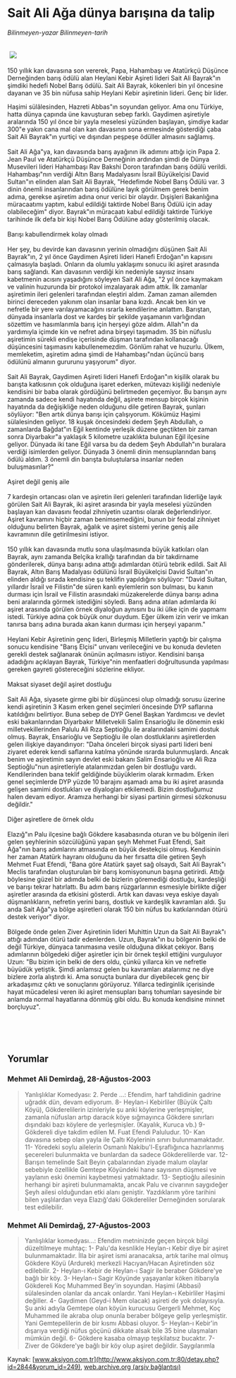 # Sait Ali Ağa dünya barışına da talip

*Bilinmeyen-yazar Bilinmeyen-tarih*

<div>
 <font>
  <img border="0" height="1" src="/web/20050127010521im_/http://www.aksiyon.com.tr/images/blank.gif"/>
 </font>
 <font class="content">
  <p>
   <img border="0" hspace="5" src="http://web.archive.org/web/20050127010521im_/http://www.aksiyon.com.tr/resim/452/18.jpg" vspace="5"/>
  </p>
 </font>
 <font class="content">
  150 yıllık kan davasına son vererek, Papa, Hahambaşı ve Atatürkçü Düşünce Derneğinden barış ödülü alan Heylani Kebir Aşireti lideri Sait Ali Bayrak"ın şimdiki hedefi Nobel Barış ödülü. Sait Ali Bayrak, kökenleri bin yıl öncesine dayanan ve 35 bin nüfusa sahip Heylani Kebir aşiretinin lideri. Genç bir lider.
 </font>
 <br/>
 <p>
  <font class="content">
   Haşimi sülâlesinden, Hazreti Abbas"ın soyundan geliyor. Ama onu Türkiye, hatta dünya çapında üne kavuşturan sebep farklı. Gaydimen aşiretiyle aralarında 150 yıl önce bir yayla meselesi yüzünden başlayan, şimdiye kadar 300"e yakın cana mal olan kan davasının sona ermesinde gösterdiği çaba Sait Ali Bayrak"ın yurtiçi ve dışından peşpeşe ödüller almasını sağlamış.
   <br>
    <br>
     Sait Ali Ağa"ya, kan davasında barış ayağının ilk adımını attığı için Papa 2. Jean Paul ve Atatürkçü Düşünce Derneğinin ardından şimdi de Dünya Musevileri lideri Hahambaşı Rav Bakshi Doron tarafından barış ödülü verildi. Hahambaşı"nın verdiği Altın Barış Madalyasını İsrail Büyükelçisi David Sultan"ın elinden alan Sait Ali Bayrak, "Hedefimde Nobel Barış Ödülü var. 3 dinin önemli insanlarından barış ödülüne layık görülmem gerek benim adıma, gerekse aşiretim adına onur verici bir olaydır. Dışişleri Bakanlığına müracaatımı yaptım, kabul edildiği taktirde Nobel Barış Ödülü için aday olabileceğim" diyor. Bayrak"ın müracaatı kabul edildiği taktirde Türkiye tarihinde ilk defa bir kişi Nobel Barış Ödülüne aday gösterilmiş olacak.
     <br>
      <br>
       Barışı kabullendirmek kolay olmadı
       <br/>
       <br/>
       Her şey, bu devirde kan davasının yerinin olmadığını düşünen Sait Ali Bayrak"ın, 2 yıl önce Gaydimen Aşireti lideri Hanefi Erdoğan"ın kapısını çalmasıyla başladı. Onların da olumlu yaklaşımı sonucu iki aşiret arasında barış sağlandı. Kan davasının verdiği kin nedeniyle sayısız insanı kabetmenin acısını yaşadığını söyleyen Sait Ali Ağa, "2 yıl önce kaymakam ve valinin huzurunda bir protokol imzalayarak adım attık. İlk zamanlar aşiretimin ileri gelenleri tarafından eleştiri aldım. Zaman zaman ailemden birinci dereceden yakınım olan insanlar bana kızdı. Ancak ben kin ve nefretle bir yere varılayamacağını ısrarla kendilerine anlattım. Barıştan, dünyada insanlarla dost ve kardeş bir şekilde yaşamanın varlığından sözettim ve hasımlarımla barış için herşeyi göze aldım. Allah"ın da yardımıyla içimde kin ve nefret adına birşeyi taşımadım. 35 bin nüfuslu aşiretimin sürekli endişe içerisinde düşman tarafından kollanacağı düşüncesini taşımasını kabullenemezdim. Gönlüm rahat ve huzurlu. Ülkem, memleketim, aşiretim adına şimdi de Hahambaşı"ndan üçüncü barış ödülünü almanın gururunu yaşıyorum" diyor.
       <br/>
       <br/>
       Sait Ali Bayrak, Gaydimen Aşireti lideri Hanefi Erdoğan"ın kişilik olarak bu barışta katkısının çok olduğuna işaret ederken, mütevazı kişiliği nedeniyle kendisini bir baba olarak gördüğünü belirtmeden geçemiyor. Bu barışın aynı zamanda sadece kendi hayatında değil, aşirete mensup birçok kişinin hayatında da değişikliğe neden olduğunu dile getiren Bayrak, şunları söylüyor: "Ben artık dünya barışı için çalışıyorum. Kökümüz Haşimi sülalesinden geliyor. 18 kuşak öncesindeki dedem Şeyh Abdullah, o zamanlarda Bağdat"ın Eğil kentinde yerleşik düzene geçtikten bir zaman sonra Diyarbakır"a yaklaşık 5 kilometre uzaklıkta bulunan Eğil ilçesine geliyor. Dünyada iki tane Eğil varsa bu da dedem Şeyh Abdullah"ın buralara verdiği isimlerden geliyor. Dünyada 3 önemli dinin mensuplarından barış ödülü aldım. 3 önemli din barışta buluştularsa insanlar neden buluşmasınlar?"
       <br/>
       <br/>
       Aşiret değil geniş aile
       <br/>
       <br/>
       7 kardeşin ortancası olan ve aşiretin ileri gelenleri tarafından liderliğe layık görülen Sait Ali Bayrak, iki aşiret arasında bir yayla meselesi yüzünden başlayan kan davasını feodal zihniyetin uzantısı olarak değerlendiriyor. Aşiret kavramını hiçbir zaman benimsemediğini, bunun bir feodal zihniyet olduğunu belirten Bayrak, ağalık ve aşiret sistemi yerine geniş aile kavramının dile getirilmesini istiyor.
       <br/>
       <br/>
       150 yıllık kan davasında mutlu sona ulaşılmasında büyük katkıları olan Bayrak, aynı zamanda Belçika krallığı tarafından da bir takdirname gönderilerek, dünya barışı adına attığı adımlardan ötürü tebrik edildi. Sait Ali Bayrak, Altın Barış Madalyası ödülünü İsrail Büyükelçisi David Sultan"ın elinden aldığı sırada kendisine şu teklifin yapıldığını söylüyor: "David Sultan, yıllardır İsrail ve Filistin"de süren kanlı eylemlerin son bulması, bu kanın durması için İsrail ve Filistin arasındaki müzakerelerde dünya barışı adına beni aralarında görmek istediğini söyledi. Barış adına atılan adımlarda iki aşiret arasında görülen örnek diyaloğun aynısını bu iki ülke için de yapmamı istedi. Türkiye adına çok büyük onur duydum. Eğer ülkem izin verir ve imkan tanırsa barış adına burada akan kanın durması için herşeyi yaparım."
       <br/>
       <br/>
       Heylani Kebir Aşiretinin genç lideri, Birleşmiş Milletlerin yaptığı bir çalışma sonucu kendisine "Barış Elçisi" unvanı verileceğini ve bu konuda devleten gerekli destek sağlanarak önünün açılmasını istiyor. Kendisini barışa adadığını açıklayan Bayrak, Türkiye"nin menfaatleri doğrultusunda yapılması gereken gayreti göstereceğini sözlerine ekliyor.
       <br/>
       <br/>
       Maksat siyaset değil aşiret dostluğu
       <br/>
       <br/>
       Sait Ali Ağa, siyasete girme gibi bir düşüncesi olup olmadığı sorusu üzerine kendi aşiretinin 3 Kasım erken genel seçimleri öncesinde DYP saflarına katıldığını belirtiyor. Buna sebep de DYP Genel Başkan Yardımcısı ve devlet eski bakanlarından Diyarbakır Milletvekili Salim Ensarioğlu ile dönemin eski milletvekillerinden Palulu Ali Rıza Septioğlu ile aralarındaki samimi dostuk olmuş. Bayrak, Ensarioğlu ve Septioğlu ile olan dostluklarını aşiretlerden gelen ilişkiye dayandırıyor: "Daha önceleri birçok siyasi parti lideri beni ziyaret ederek kendi saflarına katılma yönünde ısrarda bulunmuşlardı. Ancak benim ve aşiretimin sayın devlet eski bakanı Salim Ensarioğlu ve Ali Rıza Septioğlu"nun aşiretleriyle atalarımızdan gelen bir dostluğu vardı. Kendilerinden bana teklif geldiğinde büyüklerim olarak kırmadım. Erken genel seçimlerde DYP yüzde 10 barajını aşamadı ama bu iki aşiret arasında gelişen samimi dostlukları ve diyalogları etkilemedi. Bizim dostluğumuz halen devam ediyor. Aramıza herhangi bir siyasi partinin girmesi sözkonusu değildir."
       <br/>
       <br/>
       Diğer aşiretlere de örnek oldu
       <br/>
       <br/>
       Elazığ"ın Palu ilçesine bağlı Gökdere kasabasında oturan ve bu bölgenin ileri gelen şeyhlerinin sözcülüğünü yapan şeyh Mehmet Fuat Efendi, Sait Ağa"nın barış adımlarını atmasında en büyük destekçisi olmuş. Kendisinin her zaman Atatürk hayranı olduğunu da her fırsatta dile getiren Şeyh Mehmet Fuat Efendi, "Bana göre Atatürk şayet sağ olsaydı, Sait Ali Bayrak"ı Meclis tarafından oluşturulan bir barış komisyonunun başına getirirdi. Attığı böylesine güzel bir adımda belki de bizlerin göremediği dostluğu, kardeşliği ve barışı tekrar hatırlattı. Bu adım barış rüzgarlarının esmesiyle birlikte diğer aşiretler arasında da etkisini gösterdi. Artık kan davası veya eskiye dayalı düşmanlıkların, nefretin yerini barış, dostluk ve kardeşlik kavramları aldı. Şu anda Sait Ağa"ya bölge aşiretleri olarak 150 bin nüfus bu katkılarından ötürü destek veriyor" diyor.
       <br/>
       <br/>
       Bölgede önde gelen Ziver Aşiretinin lideri Muhittin Uzun da Sait Ali Bayrak"ı attığı  adımdan ötürü tadir edenlerden. Uzun, Bayrak"ın bu bölgenin belki de değil Türkiye, dünyaca tanımasına vesile olduğuna dikkat çekiyor. Barış adımlarının bölgedeki diğer aşiretler için bir örnek teşkil ettiğini vurguluyor Uzun: "Bu bizim için belki de ders oldu, çünkü yıllarca kin ve nefretle büyüdük yetiştik. Şimdi anlamsız gelen bu kavramları atalarımız ne diye bizlere zorla alıştırdı ki. Ama sonuçta bunlara dur diyebilecek genç bir arkadaşımız çıktı ve sonuçlarını görüyoruz. Yıllarca tedirginlik içerisinde hayat mücadelesi veren iki aşiret mensupları barış tohumları sayesinde bir anlamda normal hayatlarına dönmüş gibi oldu. Bu konuda kendisine minnet borçluyuz".
       <br/>
      </br>
     </br>
    </br>
   </br>
  </font>
 </p>
</div>


## Yorumlar

### Mehmet Ali Demirdağ, 28-Ağustos-2003
> Yanlışlıklar Komedyası: 2. Perde ...: 
> Efendim, harf tahdidinin gadrine uğradık dün, devam ediyorum. 8- Heylan-i Kebirliler (Büyük Çaltı Köyü), Gökderelilerin izinleriyle şu anki köylerine yerleşmişler, zamanla nüfusları artıp daracık köye sığmayınca Gökdere sınırları dışındaki bazı köylere de yerleşmişler. (Kayalık, Kuruca vb.) 9- Gökdereli diye takdim edilen M. Fuat Efendi Paluludur. 10- Kan davasına sebep olan yayla ile Çaltı Köylerinin sınırı bulunmamaktadır. 11- Yöredeki soylu ailelerin Osmanlı Nakibu'l-Eşraflığınca hazırlanmış şecereleri bulunmakta ve bunlardan da sadece Gökderelilerde var. 12- Barışın temelinde Sait Beyin çabalarından ziyade malum olaylar sebebiyle özellikle Gemtepe Köyündeki hane sayısının düşmesi ve yaylanın eski önemini kaybetmesi yatmaktadır. 13- Septioğlu ailesinin herhangi bir aşireti bulunmamakta, ancak Palu ve civarının saygıdeğer Şeyh ailesi olduğundan etki alanı geniştir. Yazdıklarım yöre tarihini bilen yaşlılardan veya Elazığ'daki Gökdereliler Derneğinden sorularak test edilebilir.

### Mehmet Ali Demirdağ, 27-Ağustos-2003
> Yanlışlıklar komedyası...: 
> Efendim metninizde geçen birçok bilgi düzeltilmeye muhtaç:  1- Palu'da kesnlikle Heylan-ı Kebir diye bir aşiret bulunmamaktadır. İlla bir aşiret ismi aranacaksa, artık tarihe mal olmuş Gökdere Köyü (Ardurek) merkezli Hacıyan/Hacan Aşiretinden söz edilebilir. 2- Heylan-ı Kebir de Heylan-ı Sagir ile beraber Gökdere'ye bağlı bir köy. 3- Heylan-ı Sagir Köyünde yaşayanlar köken itibarıyla Gökdereli Koç Muhammed Bey'in soyundan. Haşimi (Abbasi) sülalesinden olanlar da ancak onlardır. Yani Heylan-ı Kebirliler Haşimi değiller.  4- Gaydimen (Geyd-i Mem olacak) aşireti de yok dolayısıyla. Şu anki adıyla Gemtepe olan köyün kurucusu Gergerli Mehmet, Koç Muhammed ile akraba olup onunla beraber bölgeye gelip yerleşmiştir. Yani Gemtepelilerin de bir kısmı Abbasi oluyor. 5- Heylan-ı Kebir'in dışarıya verdiği nüfus göçünü  dikkate alsak bile 35 bine ulaşmaları mümkün değil. 6- Gökdere kasaba olmayıp teşkilatsız bucaktır.  7- Ziver de Gökdere'ye bağlı bir köy olup aşiret değildir. Saygılarımla

Kaynak: [www.aksiyon.com.tr](http://www.aksiyon.com.tr:80/detay.php?id=2844&yorum_id=249), [web.archive.org (arşiv bağlantısı)](http://web.archive.org/web/20050127010521/http://www.aksiyon.com.tr:80/detay.php?id=2844&yorum_id=249)
